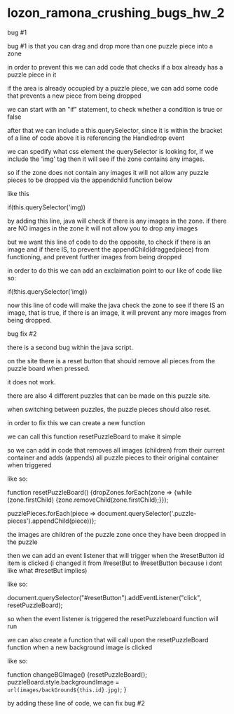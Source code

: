 # lozon_ramona_crushing_bugs_hw_2
 
bug #1

bug #1 is that you can drag and drop more than one puzzle piece into a zone

in order to prevent this we can add code that checks if a box already has a puzzle piece in it

if the area is already occupied by a puzzle piece, we can add some code that prevents a new piece from being dropped

we can start with an "if" statement, to check whether a condition is true or false 

after that we can include a this.querySelector, since it is within the bracket of a line of code above it is referencing the Handledrop event

we can spedify what css element the querySelector is looking for, if we include the 'img' tag then it will see if the zone contains any images.

so if the zone does not contain any images it will not allow any puzzle pieces to be dropped via the appendchild function below

like this

if(this.querySelector('img))

by adding this line, java will check if there is any images in the zone. if there are NO images in the zone it will not allow you to drop any images

but we want this line of code to do the opposite, to check if there is an image and if there IS, to prevent the appendChild(draggedpiece) from functioning, and prevent further images from being dropped

in order to do this we can add an exclaimation point to our like of code like so:

if(!this.querySelector('img))

now this line of code will make the java check the zone to see if there IS an image, that is true, if there is an image, it will prevent any more images from being dropped.

bug fix #2

there is a second bug within the java script. 

on the site there is a reset button that should remove all pieces from the puzzle board when pressed. 

it does not work. 

there are also 4 different puzzles that can be made on this puzzle site. 

when switching between puzzles, the puzzle pieces should also reset.

in order to fix this we can create a new function

we can call this function resetPuzzleBoard to make it simple

so we can add in code that removes all images (children) from their current container and adds (appends) all puzzle pieces to their original container when triggered

like so:

function resetPuzzleBoard() {dropZones.forEach(zone => {while (zone.firstChild) {zone.removeChild(zone.firstChild);}});

 puzzlePieces.forEach(piece => document.querySelector('.puzzle-pieces').appendChild(piece))};

the images are children of the puzzle zone once they have been dropped in the puzzle

then we can add an event listener that will trigger when the #resetButton id item is clicked (i changed it from #resetBut to #resetButton because i dont like what #resetBut implies)

like so:

document.querySelector("#resetButton").addEventListener("click", resetPuzzleBoard);

so when the event listener is triggered the resetPuzzleboard function will run

we can also create a function that will call upon the resetPuzzleBoard function when a new background image is clicked

like so:

function changeBGImage() {resetPuzzleBoard();
    puzzleBoard.style.backgroundImage = `url(images/backGround${this.id}.jpg)`;
}


by adding these line of code, we can fix bug #2